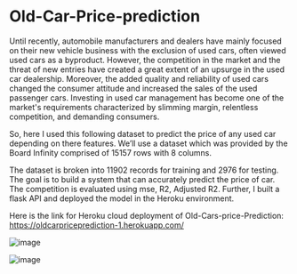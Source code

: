 # Old-Car-Price-prediction

Until recently, automobile manufacturers and dealers have mainly focused on their new vehicle business with the exclusion of used cars, often viewed used cars as a byproduct. However, the competition in the market and the threat of new entries have created a great extent of an upsurge in the used car dealership. Moreover, the added quality and reliability of used cars changed the consumer attitude and increased the sales of the used passenger cars. Investing in used car management has become one of the market's requirements characterized by slimming margin, relentless competition, and demanding consumers.

So, here I used this following dataset to predict the price of any used car depending on there features. We’ll use a dataset which was provided by the Board Infinity comprised of 15157 rows with 8 columns.

The dataset is broken into 11902 records for training and 2976 for testing. The goal is to build a system that can accurately predict the price of car. The competition is evaluated using mse, R2, Adjusted R2. Further, I built a flask API and deployed the model in the Heroku environment.

Here is the link for Heroku cloud deployment of Old-Cars-price-Prediction: https://oldcarpriceprediction-1.herokuapp.com/

![image](https://user-images.githubusercontent.com/79276064/119237532-efd38680-bb5a-11eb-95b9-3169552aee8c.png)


![image](https://user-images.githubusercontent.com/79276064/119237560-1691bd00-bb5b-11eb-9126-1c9d6ed7b02a.png)



